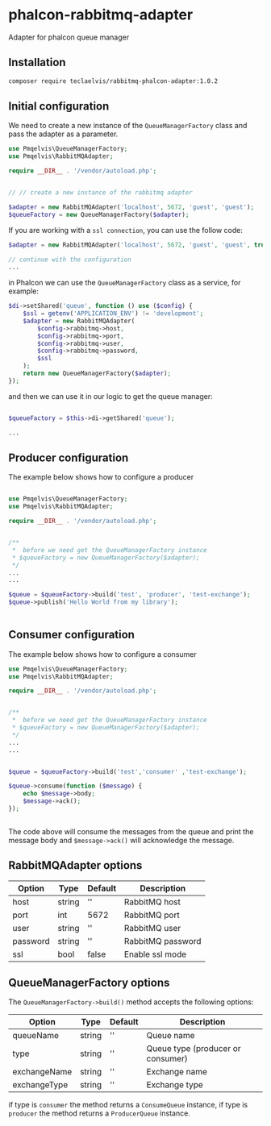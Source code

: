 # phalcon-rabbitmq-adapter
Adapter for phalcon queue manager


## Installation

```bash
composer require teclaelvis/rabbitmq-phalcon-adapter:1.0.2
```


## Initial configuration

We need to create a new instance of the `QueueManagerFactory` class and pass the adapter as a parameter.


```php
use Pmqelvis\QueueManagerFactory;
use Pmqelvis\RabbitMQAdapter;

require __DIR__ . '/vendor/autoload.php';


// // create a new instance of the rabbitmq adapter

$adapter = new RabbitMQAdapter('localhost', 5672, 'guest', 'guest');
$queueFactory = new QueueManagerFactory($adapter);

``````

If you are working with a `ssl connection`, you can use the follow code:

```php
$adapter = new RabbitMQAdapter('localhost', 5672, 'guest', 'guest', true);
 
// continue with the configuration
...
```

in Phalcon we can use the `QueueManagerFactory` class as a service, for example:

```php
$di->setShared('queue', function () use ($config) {
    $ssl = getenv('APPLICATION_ENV') != 'development';
    $adapter = new RabbitMQAdapter(
        $config->rabbitmq->host,
        $config->rabbitmq->port,
        $config->rabbitmq->user,
        $config->rabbitmq->password,
        $ssl
    );
    return new QueueManagerFactory($adapter);
});
```

and then we can use it in our logic to get the queue manager:

```php

$queueFactory = $this->di->getShared('queue');

...

```


## Producer configuration

The example below shows how to configure a producer

```php

use Pmqelvis\QueueManagerFactory;
use Pmqelvis\RabbitMQAdapter;

require __DIR__ . '/vendor/autoload.php';


/**
 *  before we need get the QueueManagerFactory instance
 * $queueFactory = new QueueManagerFactory($adapter);
 */
...
...

$queue = $queueFactory->build('test', 'producer', 'test-exchange');
$queue->publish('Hello World from my library');
    
```

## Consumer configuration

The example below shows how to configure a consumer


```php
use Pmqelvis\QueueManagerFactory;
use Pmqelvis\RabbitMQAdapter;

require __DIR__ . '/vendor/autoload.php';


/**
 *  before we need get the QueueManagerFactory instance
 * $queueFactory = new QueueManagerFactory($adapter);
 */
...
...


$queue = $queueFactory->build('test','consumer' ,'test-exchange');

$queue->consume(function ($message) {
    echo $message->body;
    $message->ack();
});
    
```

The code above will consume the messages from the queue and print the message body and `$message->ack()` will acknowledge the message.




## RabbitMQAdapter options


| Option | Type | Default | Description |
| --- | --- | --- | --- |
| host | string | '' | RabbitMQ host |
| port | int | 5672 | RabbitMQ port |
| user | string | '' | RabbitMQ user |
| password | string | '' | RabbitMQ password |
| ssl | bool | false | Enable ssl mode |

## QueueManagerFactory options

The `QueueManagerFactory->build()` method accepts the following options:

| Option | Type | Default | Description |
| --- | --- | --- | --- |
| queueName | string | '' | Queue name |
| type | string | '' | Queue type (producer or consumer) |
| exchangeName | string | '' | Exchange name |
| exchangeType | string | '' | Exchange type |

if type is `consumer` the method returns a `ConsumeQueue` instance, if type is `producer` the method returns a `ProducerQueue` instance.
